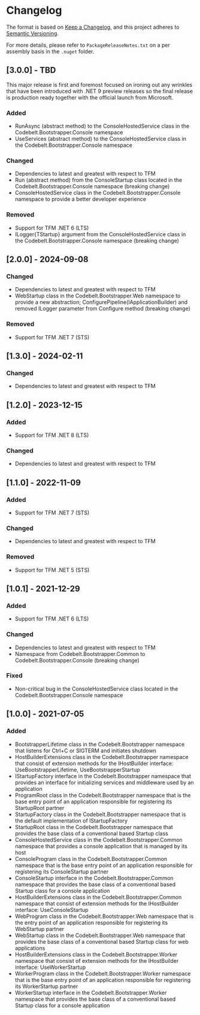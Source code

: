 # Changelog

The format is based on [Keep a Changelog](https://keepachangelog.com/en/1.1.0/), and this project adheres to [Semantic Versioning](https://semver.org/spec/v2.0.0.html).

For more details, please refer to `PackageReleaseNotes.txt` on a per assembly basis in the `.nuget` folder.

## [3.0.0] - TBD

This major release is first and foremost focused on ironing out any wrinkles that have been introduced with .NET 9 preview releases so the final release is production ready together with the official launch from Microsoft.

### Added

- RunAsync (abstract method) to the ConsoleHostedService class in the Codebelt.Bootstrapper.Console namespace
- UseServices (abstract method) to the ConsoleHostedService class in the Codebelt.Bootstrapper.Console namespace

### Changed

- Dependencies to latest and greatest with respect to TFM
- Run (abstract method) from the ConsoleStartup class located in the Codebelt.Bootstrapper.Console namespace (breaking change)
- ConsoleHostedService class in the Codebelt.Bootstrapper.Console namespace to provide a better developer experience

### Removed

- Support for TFM .NET 6 (LTS)
- ILogger{TStartup} argument from the ConsoleHostedService class in the Codebelt.Bootstrapper.Console namespace (breaking change)

## [2.0.0] - 2024-09-08

### Changed

- Dependencies to latest and greatest with respect to TFM
- WebStartup class in the Codebelt.Bootstrapper.Web namespace to provide a new abstraction; ConfigurePipeline(IApplicationBuilder) and removed ILogger parameter from Configure method (breaking change)

### Removed

- Support for TFM .NET 7 (STS)


## [1.3.0] - 2024-02-11

### Changed

- Dependencies to latest and greatest with respect to TFM

## [1.2.0] - 2023-12-15

### Added

- Support for TFM .NET 8 (LTS)

### Changed

- Dependencies to latest and greatest with respect to TFM

## [1.1.0] - 2022-11-09

### Added

- Support for TFM .NET 7 (STS)

### Changed

- Dependencies to latest and greatest with respect to TFM

### Removed

- Support for TFM .NET 5 (STS)

## [1.0.1] - 2021-12-29

### Added

- Support for TFM .NET 6 (LTS)

### Changed

- Dependencies to latest and greatest with respect to TFM
- Namespace from Codebelt.Bootstrapper.Common to Codebelt.Bootstrapper.Console (breaking change)

### Fixed

- Non-critical bug in the ConsoleHostedService class located in the Codebelt.Bootstrapper.Console namespace

## [1.0.0] - 2021-07-05

### Added

- BootstrapperLifetime class in the Codebelt.Bootstrapper namespace that listens for Ctrl+C or SIGTERM and initiates shutdown
- HostBuilderExtensions class in the Codebelt.Bootstrapper namespace that consist of extension methods for the IHostBuilder interface: UseBootstrapperLifetime, UseBootstrapperStartup
- IStartupFactory interface in the Codebelt.Bootstrapper namespace that provides an interface for initializing services and middleware used by an application
- ProgramRoot class in the Codebelt.Bootstrapper namespace that is the base entry point of an application responsible for registering its StartupRoot partner
- StartupFactory class in the Codebelt.Bootstrapper namespace that is the default implementation of IStartupFactory
- StartupRoot class in the Codebelt.Bootstrapper namespace that provides the base class of a conventional based Startup class
- ConsoleHostedService class in the Codebelt.Bootstrapper.Common namespace that provides a console application that is managed by its host
- ConsoleProgram class in the Codebelt.Bootstrapper.Common namespace that is the base entry point of an application responsible for registering its ConsoleStartup partner
- ConsoleStartup interface in the Codebelt.Bootstrapper.Common namespace that provides the base class of a conventional based Startup class for a console application
- HostBuilderExtensions class in the Codebelt.Bootstrapper.Common namespace that consist of extension methods for the IHostBuilder interface: UseConsoleStartup
- WebProgram class in the Codebelt.Bootstrapper.Web namespace that is the entry point of an application responsible for registering its WebStartup partner
- WebStartup class in the Codebelt.Bootstrapper.Web namespace that provides the base class of a conventional based Startup class for web applications
- HostBuilderExtensions class in the Codebelt.Bootstrapper.Worker namespace that consist of extension methods for the IHostBuilder interface: UseWorkerStartup
- WorkerProgram class in the Codebelt.Bootstrapper.Worker namespace that is the base entry point of an application responsible for registering its WorkerStartup partner
- WorkerStartup interface in the Codebelt.Bootstrapper.Worker namespace that provides the base class of a conventional based Startup class for a console application